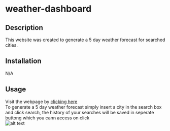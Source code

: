 # weather-dashboard
## Description
This website was created to generate a 5 day weather forecast for searched cities.

## Installation
N/A

## Usage
Visit the webpage by [clicking here](https://boomshakazulu.github.io/weather-dashboard/) <br>
To generate a 5 day weather forecast simply insert a city in the search box and click search, the history of your searches will be saved in seperate buttong which you cann access on click<br>
![alt text](https://github.com/boomshakazulu/weather-dashboard/blob/main/assets/images/weather.gif) <br> 
